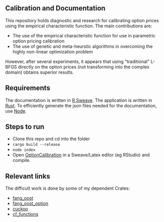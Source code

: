 ## Calibration and Documentation

This repository holds diagnostic and research for calibrating option prices using the empirical characteristic function.  The main contributions are:

* The use of the empirical characteristic function for use in parametric option pricing calibration
* The use of genetic and meta-heurstic algorithms in overcoming the highly non-linear optimization problem

However, after several experiments, it appears that using "traditional" L-BFGS directly on the option prices (not transforming into the complex domain) obtains superior results.


## Requirements

The documentation is written in [R Sweave](https://www.r-bloggers.com/getting-started-with-sweave-r-latex-eclipse-statet-texlipse/).  The application is written in [Rust](https://www.rust-lang.org/en-US/).  To efficiently generate the json files needed for the documentation, use [Node](https://nodejs.org/en/). 

## Steps to run

* Clone this repo and cd into the folder
* `cargo build --release`
* `node index`
* Open [OptionCalibration](./docs/OptionCalibration.rnw) in a Sweave/Latex editor (eg RStudio) and compile.

## Relevant links

The difficult work is done by some of my dependent Crates:  
* [fang_oost](https://crates.io/crates/fang_oost)
* [fang_oost_option](https://crates.io/crates/fang_oost_option)
* [cuckoo](https://crates.io/crates/cuckoo)
* [cf_functions](https://crates.io/crates/cf_functions)
